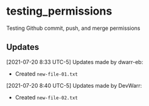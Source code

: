 # testing_permissions
Testing Github commit, push, and merge permissions

## Updates

[2021-07-20 8:33 UTC-5]
Updates made by dwarr-eb:
* Created `new-file-01.txt`

[2021-07-20 8:40 UTC-5]
Updates made by DevWarr:
* Created `new-file-02.txt`
